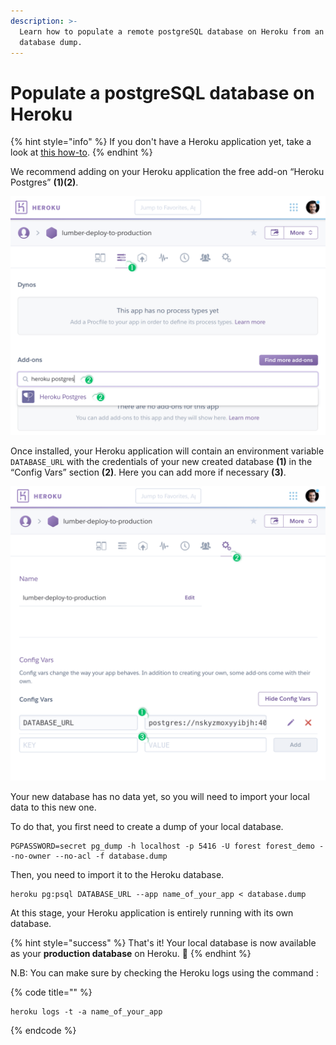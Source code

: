 ```yaml
---
description: >-
  Learn how to populate a remote postgreSQL database on Heroku from an existing
  database dump.
---
```


# Populate a postgreSQL database on Heroku

{% hint style="info" %}
If you don't have a Heroku application yet, take a look at [this how-to](../setup/deploy-to-production-on-heroku.md).
{% endhint %}

We recommend adding on your Heroku application the free add-on “Heroku Postgres” **(1)(2)**.

![](<../../.gitbook/assets/deploy heroku 4.png>)

Once installed, your Heroku application will contain an environment variable `DATABASE_URL` with the credentials of your new created database **(1)** in the “Config Vars” section **(2)**. Here you can add more if necessary **(3)**.

![](<../../.gitbook/assets/deploy heroku 5.png>)

Your new database has no data yet, so you will need to import your local data to this new one.&#x20;

To do that, you first need to create a dump of your local database.&#x20;

```
PGPASSWORD=secret pg_dump -h localhost -p 5416 -U forest forest_demo --no-owner --no-acl -f database.dump
```

Then, you need to import it to the Heroku database.

```
heroku pg:psql DATABASE_URL --app name_of_your_app < database.dump
```

At this stage, your Heroku application is entirely running with its own database. &#x20;

{% hint style="success" %}
That's it! Your local database is now available as your **production database** on Heroku. 🎉
{% endhint %}

N.B: You can make sure by checking the Heroku logs using the command :

{% code title="" %}
```
heroku logs -t -a name_of_your_app
```
{% endcode %}
